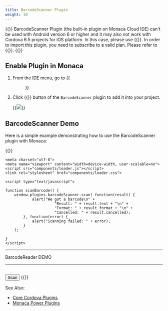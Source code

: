 ```yaml
---
title: BarcodeScanner Plugin
weight: 10
---
```


{{<note>}}
BarcodeScanner Plugin (the built-in plugin on Monaca Cloud IDE) can't be
used with Android version 6 or higher and it may also not work with
Cordova 6.5 projects for iOS platform. In this case, please use {{<link href="https://github.com/phonegap/phonegap-plugin-barcodescanner" title="the external PhoneGap Plugin BarcodeScanner">}}.
In order to import this plugin, you need to subscribe to a valid plan. Please refer to {{<link href="https://monaca.mobi/en/pricing" title="Monaca Subscription Plans">}}.
{{</note>}}

## Enable Plugin in Monaca

1.  From the IDE menu, go to {{<menu menu1="Config" menu2="Manage Cordova Plugins">}}.
2.  Click {{<guilabel name="Enable">}} button of the `BarcodeScanner` plugin to add it into your
    project.

    {{<img src="/images/reference/third_party_phonegap/barcode_scanner/1.png">}}

## BarcodeScanner Demo

Here is a simple example demonstrating how to use the BarcodeScanner
plugin with Monaca:

{{<highlight javascript>}}
<!DOCTYPE HTML>
<html>
<head>
    <title>Barcode Scanner DEMO</title>

    <meta charset="utf-8">
    <meta name="viewport" content="width=device-width, user-scalable=no">
    <script src="components/loader.js"></script>
    <link rel="stylesheet" href="components/loader.css">

    <script type="text/javascript">

    function scanBarcode() {
        window.plugins.barcodeScanner.scan( function(result) {
                alert("We got a barcode\n" +
                          "Result: " + result.text + "\n" +
                          "Format: " + result.format + "\n" +
                          "Cancelled: " + result.cancelled);
            }, function(error) {
                alert("Scanning failed: " + error);
            }
        );

    }
    </script>
</head>

<body>
    <hr> BarcodeReader DEMO <hr><br>
    <input type="button" onClick ="scanBarcode()" value ="Scan" />
</body>
</html>
{{</highlight>}}

See Also:

- [Core Cordova Plugins](../../cordova_6.5)
- [Monaca Power Plugins](../../power_plugins)
